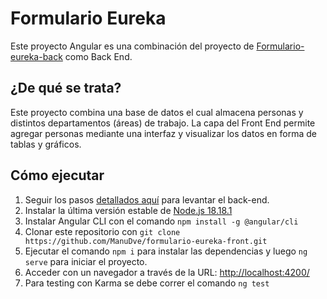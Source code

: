 # Formulario Eureka

Este proyecto Angular es una combinación del proyecto de [Formulario-eureka-back](https://github.com/ManuDve/formulario-eureka-back) como Back End.

## ¿De qué se trata?

Este proyecto combina una base de datos el cual almacena personas y distintos departamentos (áreas) de trabajo. La capa del Front End permite agregar personas mediante una interfaz y visualizar los datos en forma de tablas y gráficos.

## Cómo ejecutar

1. Seguir los pasos [detallados aquí](https://github.com/ManuDve/formulario-eureka-back) para levantar el back-end.
2. Instalar la última versión estable de [Node.js 18.18.1](https://nodejs.org/es/download)
3. Instalar Angular CLI con el comando `npm install -g @angular/cli`
4. Clonar este repositorio con `git clone https://github.com/ManuDve/formulario-eureka-front.git`
5. Ejecutar el comando `npm i` para instalar las dependencias  y luego `ng serve` para iniciar el proyecto.
6. Acceder con un navegador a través de la URL: [http://localhost:4200/](http://localhost:4200/)
7. Para testing con Karma se debe correr el comando `ng test`

